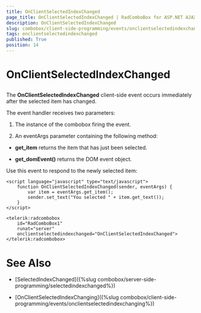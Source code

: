 ```yaml
---
title: OnClientSelectedIndexChanged
page_title: OnClientSelectedIndexChanged | RadComboBox for ASP.NET AJAX Documentation
description: OnClientSelectedIndexChanged
slug: combobox/client-side-programming/events/onclientselectedindexchanged
tags: onclientselectedindexchanged
published: True
position: 14
---
```


# OnClientSelectedIndexChanged



## 

The **OnClientSelectedIndexChanged** client-side event occurs immediately after the selected item has changed.

The event handler receives two parameters:

1. The instance of the combobox firing the event.

1. An eventArgs parameter containing the following method:

* **get_item** returns the item that has just been selected.

* **get_domEvent()** returns the DOM event object.

Use this event to respond to the newly selected item:

````ASPNET
<script language="javascript" type="text/javascript">
	function OnClientSelectedIndexChanged(sender, eventArgs) {
		var item = eventArgs.get_item();
		sender.set_text("You selected " + item.get_text());
	}
</script>

<telerik:radcombobox 
	id="RadComboBox1" 
	runat="server" 
	onclientselectedindexchanged="OnClientSelectedIndexChanged">
</telerik:radcombobox>
````



# See Also

 * [SelectedIndexChanged]({%slug combobox/server-side-programming/selectedindexchanged%})

 * [OnClientSelectedIndexChanging]({%slug combobox/client-side-programming/events/onclientselectedindexchanging%})
